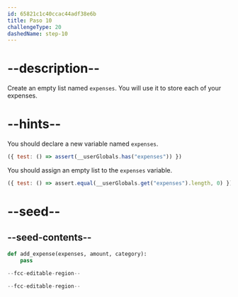 ```yaml
---
id: 65821c1c40ccac44adf38e6b
title: Paso 10
challengeType: 20
dashedName: step-10
---
```


# --description--

Create an empty list named `expenses`. You will use it to store each of your expenses.

# --hints--

You should declare a new variable named `expenses`.

```js
({ test: () => assert(__userGlobals.has("expenses")) })
```

You should assign an empty list to the `expenses` variable.

```js
({ test: () => assert.equal(__userGlobals.get("expenses").length, 0) })
```

# --seed--

## --seed-contents--

```py
def add_expense(expenses, amount, category):
    pass

--fcc-editable-region--

--fcc-editable-region--
```
